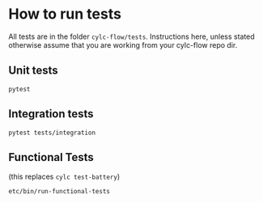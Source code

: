 # How to run tests

All tests are in the folder `cylc-flow/tests`. Instructions here, unless stated otherwise assume that you are working from your cylc-flow repo dir.

## Unit tests

`pytest`

## Integration tests

`pytest tests/integration`

## Functional Tests
(this replaces `cylc test-battery`)

`etc/bin/run-functional-tests`
